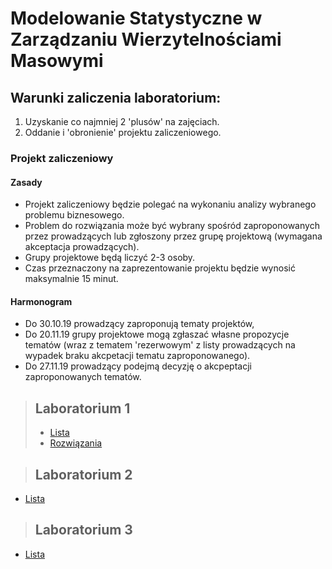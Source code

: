 # Modelowanie Statystyczne w Zarządzaniu Wierzytelnościami Masowymi

## Warunki zaliczenia laboratorium:

1) Uzyskanie co najmniej 2 'plusów' na zajęciach.
2) Oddanie i 'obronienie' projektu zaliczeniowego.

### Projekt zaliczeniowy

#### Zasady
- Projekt zaliczeniowy będzie polegać na wykonaniu analizy wybranego problemu biznesowego.
- Problem do rozwiązania może być wybrany spośród zaproponowanych przez prowadzących lub zgłoszony przez grupę projektową (wymagana akceptacja prowadzących).
- Grupy projektowe będą liczyć 2-3 osoby.
- Czas przeznaczony na zaprezentowanie projektu będzie wynosić maksymalnie 15 minut.

#### Harmonogram

- Do 30.10.19 prowadzący zaproponują tematy projektów,
- Do 20.11.19 grupy projektowe mogą zgłaszać własne propozycje tematów (wraz z tematem 'rezerwowym' z listy prowadzących na wypadek braku akcpetacji tematu zaproponowanego).
- Do 27.11.19 prowadzący podejmą decyzję o akcpeptacji zaproponowanych tematów.


> ## Laboratorium 1
>
>- [Lista](ListyZadan/01_ListaWprowadzenie.md)
>- [Rozwiązania](ListyZadan/01_ListaRozwiazania.R)
 
> ## Laboratorium 2
 
 - [Lista](ListyZadan/02_ListaEksploracjaDanych.md)
 
> ## Laboratorium 3

 - [Lista](ListyZadan/03_ListaAnalizaSkupien.md)

